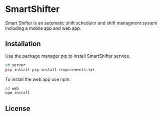 # SmartShifter
Smart Shifter is an automatic shift scheduler and shift managment system including a mobile app and web app. 


## Installation

Use the package manager [pip](https://pip.pypa.io/en/stable/) to install SmartShifter service.
```bash
cd server
pip install pip install requirements.txt
```

To install the web app use npm.
```bash
cd web
npm install
```

## License
